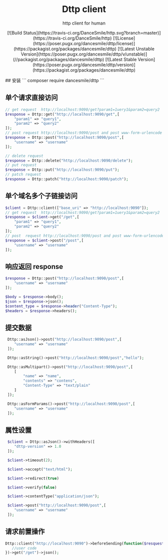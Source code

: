 <h1 align="center">Dttp client</h1>

<p align="center">http client for human</p>
<p align="center">
[![Build Status](https://travis-ci.org/DanceSmile/http.svg?branch=master)](https://travis-ci.org/DanceSmile/http)
[![License](https://poser.pugx.org/dancesmile/dttp/license)](https://packagist.org/packages/dancesmile/dttp)
[![Latest Unstable Version](https://poser.pugx.org/dancesmile/dttp/v/unstable)](//packagist.org/packages/dancesmile/dttp)
[![Latest Stable Version](https://poser.pugx.org/dancesmile/dttp/version)](https://packagist.org/packages/dancesmile/dttp)
</p>
## 安装
```
composer require dancesmile/dttp
```

## 单个请求直接访问


```php
// get request  http://localhost:9090/get?param1=1uery1&param2=query2
$response = Dttp::get("http://localhost:9090/get",[
	"param1" => "query1",
	"param2" => "query2"
]);
// post request http://localhost:9090/post and post www-form-urlencode data `username=username`
$response = Dttp::post("http://localhost:9090/post",[
	"username" => "username"
]);

// delete request 
$response = Dttp::delete("http://localhost:9090/delete");
// put request 
$response = Dttp::put("http://localhost:9090/put");
// patch request 
$response = Dttp::patch("http://localhost:9090/patch");

 ```

## 单个域名多个子链接访问

```php
$client = Dttp::client(["base_uri" => "http://localhost:9090"]);
// get request  http://localhost:9090/get?param1=1uery1&param2=query2
$response = $client->get("/get",[
	"param1" => "query1",
	"param2" => "query2"
]);
// post  request http://localhost:9090/post and post www-form-urlencode data `username=username`
$response = $client->post("/post",[
	"username" => "username"
]);

```

## 响应返回 response

```php
$response = Dttp::post("http://localhost:9090/post",[
	"username" => "username"
]);

$body = $response->body();
$json = $response->json();
$content_type = $response->header("Content-Type");
$headers = $response->headers();

```

## 提交数据

```php
 Dttp::asJson()->post("http://localhost:9090/post",[
	"username" => "username"
 ]);

 Dttp::asString()->post("http://localhost:9090/post","hello");

 Dttp::asMultipart()->post("http://localhost:9090/post",[
 	[
 		"name" => "name",
 		"contents" => "contens",
 		"Content-Type" => "text/plain"
 	]
 ]);

 Dttp::asFormParams()->post("http://localhost:9090/post",[
	"username" => "username"
 ]);
```

## 属性设置

```php
 $client = Dttp::asJson()->withHeaders([
 	"dttp-version" => 1.0
 ]);

 $client->timeout(2);

 $client->accept("text/html");

 $client->redirect(true)

 $client->verify(false)

 $client->contentType("application/json");

 $client->post("http://localhost:9090/post",[
	"username" => "username"
 ]);

```

## 请求前置操作

```php
Dttp::client("http://localhost:9090")->beforeSending(function($resquest, $option){
   //user code
})->get("/get")->json();

```








